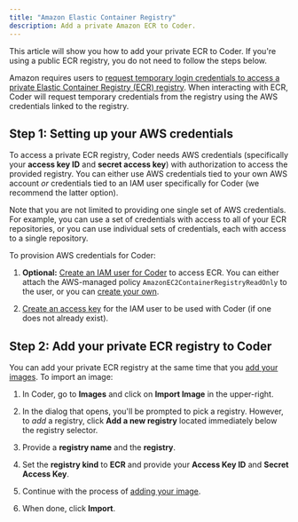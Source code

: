 ```yaml
---
title: "Amazon Elastic Container Registry"
description: Add a private Amazon ECR to Coder.
---
```


This article will show you how to add your private ECR to Coder. If you're using
a public ECR registry, you do not need to follow the steps below.

Amazon requires users to [request temporary login credentials to access a
private Elastic Container Registry (ECR)
registry](https://docs.aws.amazon.com/AmazonECR/latest/userguide/registry_auth.html).
When interacting with ECR, Coder will request temporary credentials from the
registry using the AWS credentials linked to the registry.

## Step 1: Setting up your AWS credentials

To access a private ECR registry, Coder needs AWS credentials (specifically your
**access key ID** and **secret access key**) with authorization to access the
provided registry. You can either use AWS credentials tied to your own AWS
account *or* credentials tied to an IAM user specifically for Coder (we
recommend the latter option).

Note that you are not limited to providing one single set of AWS credentials.
For example, you can use a set of credentials with access to all of your ECR
repositories, or you can use individual sets of credentials, each with access to
a single repository.

To provision AWS credentials for Coder:

1. **Optional:** [Create an IAM user for
   Coder](https://docs.aws.amazon.com/IAM/latest/UserGuide/id_users_create.html)
   to access ECR. You can either attach the AWS-managed policy
   `AmazonEC2ContainerRegistryReadOnly` to the user, or you can [create your
   own](https://docs.aws.amazon.com/AmazonECR/latest/userguide/repository-policy-examples.html).

1. [Create an access
   key](https://docs.aws.amazon.com/IAM/latest/UserGuide/id_credentials_access-keys.html)
   for the IAM user to be used with Coder (if one does not already exist).

## Step 2: Add your private ECR registry to Coder

You can add your private ECR registry at the same time that you [add your
images](../../images/index.md). To import an image:

1. In Coder, go to **Images** and click on **Import Image** in the upper-right.

1. In the dialog that opens, you'll be prompted to pick a registry. However, to
   _add_ a registry, click **Add a new registry** located immediately below the
   registry selector.

1. Provide a **registry name** and the **registry**.

1. Set the **registry kind** to **ECR** and provide your **Access Key ID** and
   **Secret Access Key**.

1. Continue with the process of [adding your image](../../images/index.md).

1. When done, click **Import**.
